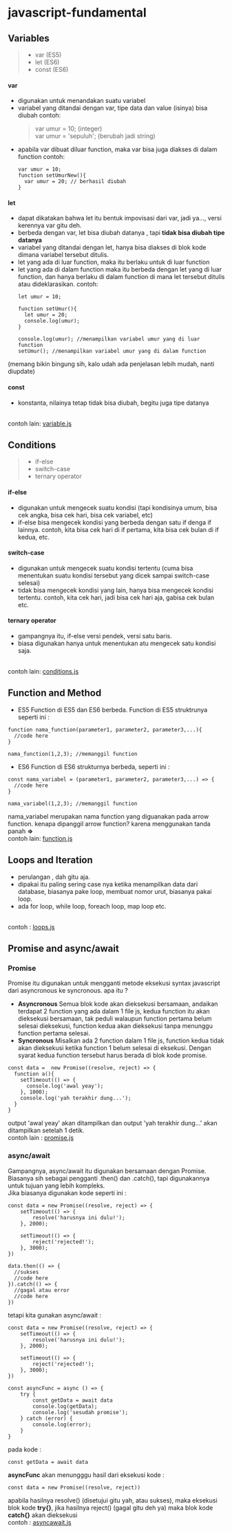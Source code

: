 # javascript-fundamental

## Variables
> - var (ES5) <br>
> - let (ES6) <br>
> - const (ES6) <br>

#### var
- digunakan untuk menandakan suatu variabel
- variabel yang ditandai dengan var, tipe data dan value (isinya) bisa diubah
  contoh: 
  > var umur = 10; (integer) <br>
  > var umur = 'sepuluh'; (berubah jadi string)
- apabila var dibuat diluar function, maka var bisa juga diakses di dalam function
  contoh:
  ```
  var umur = 10;
  function setUmurNew(){
    var umur = 20; // berhasil diubah
  }
  ```
#### let
- dapat dikatakan bahwa let itu bentuk impovisasi dari var, jadi ya..., versi kerennya var gitu deh.
- berbeda dengan var, let bisa diubah datanya , tapi <b>tidak bisa diubah tipe datanya</b>
- variabel yang ditandai dengan let, hanya bisa diakses di blok kode dimana variabel tersebut ditulis.
- let yang ada di luar function, maka itu berlaku untuk di luar function
- let yang ada di dalam function maka itu berbeda dengan let yang di luar function, dan hanya berlaku di dalam function di mana let tersebut ditulis atau dideklarasikan.
  contoh:
  ```
  let umur = 10;

  function setUmur(){
    let umur = 20;
    console.log(umur);
  }

  console.log(umur); //menampilkan variabel umur yang di luar function
  setUmur(); //menampilkan variabel umur yang di dalam function
  ```
 (memang bikin bingung sih, kalo udah ada penjelasan lebih mudah, nanti diupdate)

#### const
- konstanta, nilainya tetap tidak bisa diubah, begitu juga tipe datanya
 <br>
 contoh lain: <a href="https://github.com/rifanid98/arkademy-rangkuman-materi/tree/master/introduction/variable.js">variable.js</a>

## Conditions
> - if-else <br>
> - switch-case <br>
> - ternary operator <br>

#### if-else
- digunakan untuk mengecek suatu kondisi (tapi kondisinya umum, bisa cek angka, bisa cek hari, bisa cek variabel, etc)
- if-else bisa mengecek kondisi yang berbeda dengan satu if denga if lainnya. contoh, kita bisa cek hari di if pertama, kita bisa cek bulan di if kedua, etc.
#### switch-case
- digunakan untuk mengecek suatu kondisi tertentu (cuma bisa menentukan suatu kondisi tersebut yang dicek sampai switch-case selesai)
- tidak bisa mengecek kondisi yang lain, hanya bisa mengecek kondisi tertentu. contoh, kita cek hari, jadi bisa cek hari aja, gabisa cek bulan etc.
#### ternary operator
- gampangnya itu, if-else versi pendek, versi satu baris.
- biasa digunakan hanya untuk menentukan atu mengecek satu kondisi saja.
<br>
contoh lain: <a href="https://github.com/rifanid98/arkademy-rangkuman-materi/tree/master/introduction/conditions.js">conditions.js</a>

## Function and Method
- ES5
Function di ES5 dan ES6 berbeda. 
Function di ES5 struktrunya seperti ini :
```
function nama_function(parameter1, parameter2, parameter3,...){
  //code here
}

nama_function(1,2,3); //memanggil function
```
- ES6
Function di ES6 strukturnya berbeda, seperti ini :
```
const nama_variabel = (parameter1, parameter2, parameter3,...) => {
  //code here
}

nama_variabel(1,2,3); //memanggil function
```
nama_variabel merupakan nama function yang diguanakan pada arrow function.
kenapa dipanggil arrow function? karena menggunakan tanda panah <b>=></b>
<br>
contoh lain: <a href="https://github.com/rifanid98/arkademy-rangkuman-materi/tree/master/introduction/function.js">function.js</a>

## Loops and Iteration
- perulangan , dah gitu aja.
- dipakai itu paling sering case nya ketika menampilkan data dari database, biasanya pake loop, membuat nomor urut, biasanya pakai loop.
- ada for loop, while loop, foreach loop, map loop etc.
<br>
contoh : <a href="https://github.com/rifanid98/arkademy-rangkuman-materi/tree/master/introduction/loops.js">loops.js</a>

## Promise and async/await
### Promise
Promise itu digunakan untuk mengganti metode eksekusi syntax javascript dari asyncronous ke syncronous.
apa itu ?
- <b>Asyncronous</b>
Semua blok kode akan dieksekusi bersamaan, andaikan terdapat 2 function yang ada dalam 1 file js, kedua function itu akan dieksekusi bersamaan, tak peduli walaupun function pertama belum selesai dieksekusi, function kedua akan dieksekusi tanpa menunggu function pertama selesai.
- <b>Syncronous</b>
Misalkan ada 2 function dalam 1 file js, function kedua tidak akan dieksekusi ketika function 1 belum selesai di eksekusi. Dengan syarat kedua function tersebut harus berada di blok kode promise.
```
const data =  new Promise((resolve, reject) => {
  function a(){
    setTimeout(() => {
      console.log('awal yeay');
    }, 1000);
    console.log('yah terakhir dung...');
  }
}
```
output 'awal yeay' akan ditampilkan dan output 'yah terakhir dung...' akan ditampilkan setelah 1 detik.
<br>
contoh lain : <a href="https://github.com/rifanid98/arkademy-rangkuman-materi/tree/master/introduction/promise.js">promise.js</a>

### async/await
Gampangnya, async/await itu digunakan bersamaan dengan Promise. Biasanya sih sebagai pengganti .then() dan .catch(), tapi digunakannya untuk tujuan yang lebih kompleks.
<br>
Jika biasanya digunakan kode seperti ini :
```
const data = new Promise((resolve, reject) => {
    setTimeout(() => {
        resolve('harusnya ini dulu!');
    }, 2000);

    setTimeout(() => {
        reject('rejected!');
    }, 3000);
})

data.then(() => {
  //sukses
  //code here
}).catch(() => {
  //gagal atau error
  //code here
})
```

tetapi kita gunakan async/await :

```
const data = new Promise((resolve, reject) => {
    setTimeout(() => {
        resolve('harusnya ini dulu!');
    }, 2000);

    setTimeout(() => {
        reject('rejected!');
    }, 3000);
})

const asyncFunc = async () => {
    try {
        const getData = await data
        console.log(getData);
        console.log('sesudah promise');
    } catch (error) {
        console.log(error);
    }
}
```
pada kode :
```
const getData = await data
```

<b>asyncFunc</b> akan menungggu hasil dari eksekusi 
kode :
```
const data = new Promise((resolve, reject))
```

apabila hasilnya resolve() (disetujui gitu yah, atau sukses), maka eksekusi blok kode <b>try{}</b>, jika hasilnya reject() (gagal gitu deh ya) maka blok kode <b>catch{}</b> akan dieksekusi
<br>
contoh : <a href="https://github.com/rifanid98/arkademy-rangkuman-materi/tree/master/introduction/asyncawait.js">asyncawait.js</a>